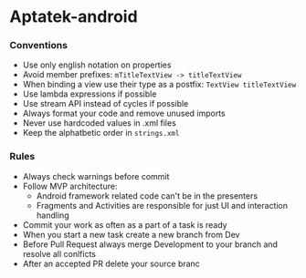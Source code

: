 # Aptatek-android

### Conventions
  * Use only english notation on properties
  * Avoid member prefixes: ```mTitleTextView -> titleTextView```
  * When binding a view use their type as a postfix: ```TextView titleTextView```
  * Use lambda expressions if possible
  * Use stream API instead of cycles if possible
  * Always format your code and remove unused imports
  * Never use hardcoded values in .xml files
  * Keep the alphatbetic order in ```strings.xml```

### Rules
  * Always check warnings before commit
  * Follow MVP architecture:
    * Android framework related code can't be in the presenters
    * Fragments and Activities are responsible for just UI and interaction handling
  * Commit your work as often as a part of a task is ready
  * When you start a new task create a new branch from Dev
  * Before Pull Request always merge Development to your branch and resolve all conlficts
  * After an accepted PR delete your source branc
